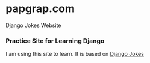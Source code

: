 # papgrap.com
Django Jokes Website
### Practice Site for Learning Django
I am using this site to learn. It is based on
[Django Jokes](https://www.djangojokes.com)